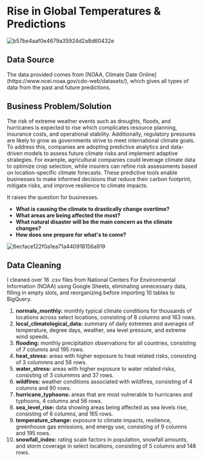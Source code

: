 <h1> Rise in Global Temperatures & Predictions </h1>

![b57be4aaf0e4679a35924d2a8d60432e](https://github.com/user-attachments/assets/3a92f6ee-a11d-4e23-99ca-8dbf54e11aae)

<h2> Data Source </h2>
The data provided comes from [NOAA, Climate Date Online](https://www.ncei.noaa.gov/cdo-web/datasets/), which gives all types of data from the past and future predictions.

<h2> Business Problem/Solution </h2>

The risk of extreme weather events such as droughts, floods, and hurricanes is expected to rise which complicates resource planning, insurance costs, and operational stability. Additionally, regulatory pressures are likely to grow as governments strive to meet international climate goals. To address this, companies are adopting predictive analytics and data-driven models to assess future climate risks and implement adaptive strategies. For example, agricultural companies could leverage climate data to optimize crop selection, while insurers can refine risk assessments based on location-specific climate forecasts. These predictive tools enable businesses to make informed decisions that reduce their carbon footprint, mitigate risks, and improve resilience to climate impacts.

It raises the question for businesses. 
<b> 
- What is causing the climate to drastically change overtime? 
- What areas are being affected the most?
- What natural disaster will be the main concern as the climate changes?
- How does one prepare for what's to come?
</b>

![6ecface122f0a1ea71a440918156a919](https://github.com/user-attachments/assets/443c4d0c-7df8-4eeb-ae3a-a466d6a9cb5c)

<h2> Data Cleaning </h2>

I cleaned over 16 .csv files from National Centers For Environmental Information (NOAA) using Google Sheets, eliminating unnecessary data, filling in empty slots, and reorganizing before importing 10 tables to BigQuery.

1. <b>normals_monthly:</b> monthly typical climate conditions for thousands of locations across select locations, consisting of 8 columns and 163 rows.
2. <b>local_climatological_data:</b> summary of daily extremes and averages of temperature, degree days, weather, sea level pressure, and extreme wind speeds.
3. <b>flooding:</b> monthly precipitation observations for all countries, consisting of 7 columns and 195 rows.
4. <b>heat_stress:</b> areas with higher exposure to heat related risks, consisting of 3 colummns and 56 rows.
5. <b>water_stress:</b> areas with higher exposure to water related risks, consisting of 3 colummns and 37 rows.
6. <b>wildfires:</b> weather conditions associated with wildfires, consisting of 4 columns and 90 rows.
7. <b>hurricane_typhoons:</b> areas that are most vulnerable to hurricanes and typhoons, 4 columns and 56 rows.
8. <b>sea_level_rise:</b> data showing areas being affected as sea levels rise, consisting of 6 columns, and 165 rows.
9. <b>temperature_change:</b> exposure to climate impacts, resilience, greenhouse gas emissions, and energy use, consisting of 9 columns and 195 rows.
10. <b>snowfall_index:</b> rating scale factors in population, snowfall amounts, and storm coverage in select locations, consisting of 5 columns and 148 rows.



